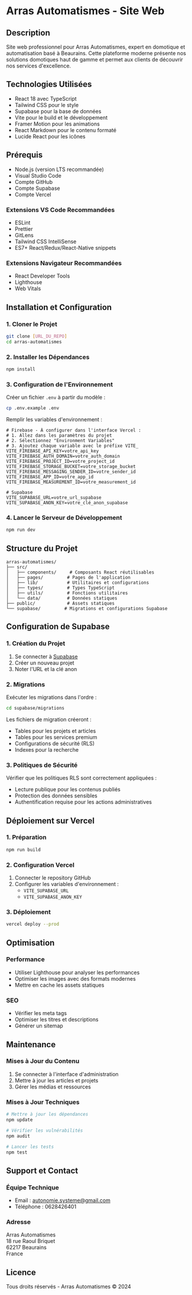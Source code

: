 # Arras Automatismes - Site Web

## Description
Site web professionnel pour Arras Automatismes, expert en domotique et automatisation basé à Beaurains. Cette plateforme moderne présente nos solutions domotiques haut de gamme et permet aux clients de découvrir nos services d'excellence.

## Technologies Utilisées
- React 18 avec TypeScript
- Tailwind CSS pour le style
- Supabase pour la base de données
- Vite pour le build et le développement
- Framer Motion pour les animations
- React Markdown pour le contenu formaté
- Lucide React pour les icônes

## Prérequis
- Node.js (version LTS recommandée)
- Visual Studio Code
- Compte GitHub
- Compte Supabase
- Compte Vercel

### Extensions VS Code Recommandées
- ESLint
- Prettier
- GitLens
- Tailwind CSS IntelliSense
- ES7+ React/Redux/React-Native snippets

### Extensions Navigateur Recommandées
- React Developer Tools
- Lighthouse
- Web Vitals

## Installation et Configuration

### 1. Cloner le Projet
```bash
git clone [URL_DU_REPO]
cd arras-automatismes
```

### 2. Installer les Dépendances
```bash
npm install
```

### 3. Configuration de l'Environnement
Créer un fichier `.env` à partir du modèle :
```bash
cp .env.example .env
```

Remplir les variables d'environnement :
```
# Firebase - À configurer dans l'interface Vercel :
# 1. Allez dans les paramètres du projet
# 2. Sélectionnez "Environment Variables"
# 3. Ajoutez chaque variable avec le préfixe VITE_
VITE_FIREBASE_API_KEY=votre_api_key
VITE_FIREBASE_AUTH_DOMAIN=votre_auth_domain
VITE_FIREBASE_PROJECT_ID=votre_project_id
VITE_FIREBASE_STORAGE_BUCKET=votre_storage_bucket
VITE_FIREBASE_MESSAGING_SENDER_ID=votre_sender_id
VITE_FIREBASE_APP_ID=votre_app_id
VITE_FIREBASE_MEASUREMENT_ID=votre_measurement_id

# Supabase
VITE_SUPABASE_URL=votre_url_supabase
VITE_SUPABASE_ANON_KEY=votre_clé_anon_supabase
```

### 4. Lancer le Serveur de Développement
```bash
npm run dev
```

## Structure du Projet

```
arras-automatismes/
├── src/
│   ├── components/     # Composants React réutilisables
│   ├── pages/         # Pages de l'application
│   ├── lib/           # Utilitaires et configurations
│   ├── types/         # Types TypeScript
│   ├── utils/         # Fonctions utilitaires
│   └── data/          # Données statiques
├── public/            # Assets statiques
└── supabase/         # Migrations et configurations Supabase
```

## Configuration de Supabase

### 1. Création du Projet
1. Se connecter à [Supabase](https://supabase.com)
2. Créer un nouveau projet
3. Noter l'URL et la clé anon

### 2. Migrations
Exécuter les migrations dans l'ordre :
```bash
cd supabase/migrations
```

Les fichiers de migration créeront :
- Tables pour les projets et articles
- Tables pour les services premium
- Configurations de sécurité (RLS)
- Indexes pour la recherche

### 3. Politiques de Sécurité
Vérifier que les politiques RLS sont correctement appliquées :
- Lecture publique pour les contenus publiés
- Protection des données sensibles
- Authentification requise pour les actions administratives

## Déploiement sur Vercel

### 1. Préparation
```bash
npm run build
```

### 2. Configuration Vercel
1. Connecter le repository GitHub
2. Configurer les variables d'environnement :
   - `VITE_SUPABASE_URL`
   - `VITE_SUPABASE_ANON_KEY`

### 3. Déploiement
```bash
vercel deploy --prod
```

## Optimisation

### Performance
- Utiliser Lighthouse pour analyser les performances
- Optimiser les images avec des formats modernes
- Mettre en cache les assets statiques

### SEO
- Vérifier les meta tags
- Optimiser les titres et descriptions
- Générer un sitemap

## Maintenance

### Mises à Jour du Contenu
1. Se connecter à l'interface d'administration
2. Mettre à jour les articles et projets
3. Gérer les médias et ressources

### Mises à Jour Techniques
```bash
# Mettre à jour les dépendances
npm update

# Vérifier les vulnérabilités
npm audit

# Lancer les tests
npm test
```

## Support et Contact

### Équipe Technique
- Email : autonomie.systeme@gmail.com
- Téléphone : 0628426401

### Adresse
Arras Automatismes  
18 rue Raoul Briquet  
62217 Beaurains  
France

## Licence
Tous droits réservés - Arras Automatismes © 2024